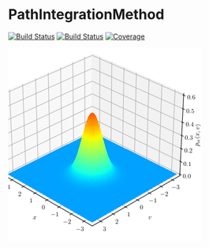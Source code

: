 # PathIntegrationMethod

[![Build Status](https://travis-ci.com/HTSykora/PathIntegrationMethod.jl.svg?branch=master)](https://travis-ci.com/HTSykora/PathIntegrationMethod.jl)
[![Build Status](https://ci.appveyor.com/api/projects/status/github/HTSykora/PathIntegrationMethod.jl?svg=true)](https://ci.appveyor.com/project/HTSykora/PathIntegrationMethod-jl)
[![Coverage](https://codecov.io/gh/HTSykora/PathIntegrationMethod.jl/branch/master/graph/badge.svg)](https://codecov.io/gh/HTSykora/PathIntegrationMethod.jl)

![](./assets/CubicOsc.gif)
